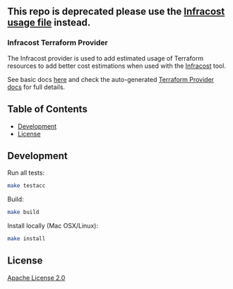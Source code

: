 ## This repo is deprecated please use the [Infracost usage file](https://infracost.io/usage-file/) instead.

### Infracost Terraform Provider

The Infracost provider is used to add estimated usage of Terraform resources to add better cost estimations when used with the [Infracost](https://infracost.io) tool.

See basic docs [here](https://www.infracost.io/docs/#cost-estimation-of-usage-based-resources) and check the auto-generated [Terraform Provider docs](https://registry.terraform.io/providers/infracost/infracost/latest/docs) for full details.

## Table of Contents

* [Development](#development)
* [License](#license)

## Development

Run all tests:
```sh
make testacc
```

Build:
```sh
make build
```

Install locally (Mac OSX/Linux):
```sh
make install
```

## License

[Apache License 2.0](https://choosealicense.com/licenses/apache-2.0/)

